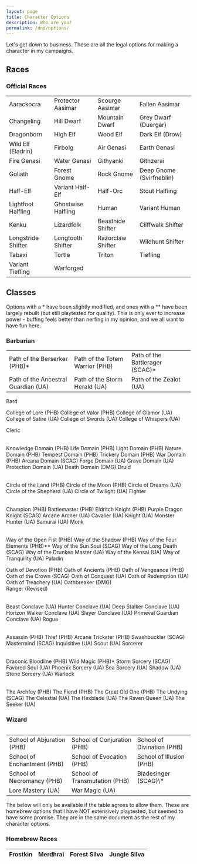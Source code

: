 ```yaml
---
layout: page
title: Character Options
description: Who are you?
permalink: /dnd/options/
---
```

Let's get down to business. These are all the legal options for making a character in my campaigns.

## Races
### Official Races
<table class="tg">
  <tr>
    <td>Aarackocra</td>
    <td> Protector Aasimar</td>
    <td>Scourge Aasimar</td>
    <td>Fallen Aasimar</td>
  </tr>
  <tr>
    <td>Changeling</td>
    <td>Hill Dwarf</td>
    <td>Mountain Dwarf</td>
    <td>Grey Dwarf (Duergar)</td>
  </tr>
  <tr>
    <td>Dragonborn</td>
    <td>High Elf</td>
    <td>Wood Elf</td>
    <td>Dark Elf (Drow)</td>
  </tr>
  <tr>
    <td>Wild Elf (Eladrin)</td>
    <td>Firbolg</td>
    <td>Air Genasi</td>
    <td>Earth Genasi</td>
  </tr>
  <tr>
    <td>Fire Genasi</td>
    <td>Water Genasi</td>
    <td>Githyanki</td>
    <td>Githzerai</td>
  </tr>
  <tr>
    <td>Goliath</td>
    <td>Forest Gnome</td>
    <td>Rock Gnome</td>
    <td>Deep Gnome (Svirfneblin)</td>
  </tr>
  <tr>
    <td>Half-Elf</td>
    <td>Variant Half-Elf</td>
    <td>Half-Orc</td>
    <td>Stout Halfling</td>
  </tr>
  <tr>
    <td>Lightfoot Halfling</td>
    <td>Ghostwise Halfling</td>
    <td>Human</td>
    <td>Variant Human</td>
  </tr>
  <tr>
    <td>Kenku</td>
    <td>Lizardfolk</td>
    <td>Beasthide Shifter</td>
    <td>Cliffwalk Shifter</td>
  </tr>
  <tr>
    <td>Longstride Shifter</td>
    <td>Longtooth Shifter</td>
    <td>Razorclaw Shifter</td>
    <td>Wildhunt Shifter</td>
  </tr>
  <tr>
    <td>Tabaxi</td>
    <td>Tortle</td>
    <td>Triton</td>
    <td>Tiefling</td>
  </tr>
  <tr>
    <td>Variant Tiefling</td>
    <td>Warforged</td>
    <td></td>
    <td></td>
  </tr>
</table>

## Classes
Options with a \* have been slightly modified, and ones with a \*\* have been largely rebuilt (but still playtested for quality). This is only ever to increase power - buffing feels better than nerfing in my opinion, and we all want to have fun here.
### Barbarian
<table>
  <tr>
    <td>Path of the Berserker (PHB)*</td><td>	Path of the Totem Warrior (PHB)</td><td>	Path of the Battlerager (SCAG)*</td>
  </tr>
  <tr>
    <td> Path of the Ancestral Guardian (UA)</td><td>	Path of the Storm Herald (UA)</td><td>	Path of the Zealot (UA)</td>
  </tr>
</table>

Bard

<table>
  <tr>
College of Lore (PHB)	College of Valor (PHB)	College of Glamor (UA)
College of Satire (UA)	College of Swords (UA)	College of Whispers (UA)

Cleric

<table>
  <tr>
Knowledge Domain (PHB)	Life Domain (PHB)	Light Domain (PHB)
Nature Domain (PHB)	Tempest Domain (PHB)	Trickery Domain (PHB)
War Domain (PHB)	Arcana Domain (SCAG)	Forge Domain (UA)
Grave Domain (UA)	Protection Domain (UA)	Death Domain (DMG)
Druid

<table>
  <tr>
Circle of the Land (PHB)	Circle of the Moon (PHB)	Circle of Dreams (UA)
Circle of the Shepherd (UA)	Circle of Twilight (UA)	
Fighter

<table>
  <tr>
Champion (PHB)	Battlemaster (PHB)	Eldritch Knight (PHB)
Purple Dragon Knight (SCAG)	Arcane Archer (UA)	Cavalier (UA)
Knight (UA)	Monster Hunter (UA)	Samurai (UA)
Monk

<table>
  <tr>
Way of the Open Fist (PHB)	Way of the Shadow (PHB)	Way of the Four Elements (PHB)**
Way of the Sun Soul (SCAG)	Way of the Long Death (SCAG)	Way of the Drunken Master (UA)
Way of the Kensai (UA)	Way of Tranquility (UA)	
Paladin

Oath of Devotion (PHB)	Oath of Ancients (PHB)	Oath of Vengeance (PHB)
Oath of the Crown (SCAG)	Oath of Conquest (UA)	Oath of Redemption (UA)
Oath of Treachery (UA)	Oathbreaker (DMG)	
Ranger (Revised)

<table>
  <tr>
Beast Conclave (UA)	Hunter Conclave (UA)	Deep Stalker Conclave (UA)
Horizon Walker Conclave (UA)	Slayer Conclave (UA)	Primeval Guardian Conclave (UA)
Rogue

<table>
  <tr>
Assassin (PHB)	Thief (PHB)	Arcane Trickster (PHB)
Swashbuckler (SCAG)	Mastermind (SCAG)	Inquisitive (UA)
Scout (UA)		
Sorcerer

<table>
  <tr>
Draconic Bloodline (PHB)	Wild Magic (PHB)*	Storm Sorcery (SCAG)
Favored Soul (UA)	Phoenix Sorcery (UA)	Sea Sorcery (UA)
Shadow (UA)	Stone Sorcery (UA)	
Warlock

<table>
  <tr>
The Archfey (PHB)	The Fiend (PHB)	The Great Old One (PHB)
The Undying (SCAG)	The Celestial (UA)	The Hexblade (UA)
The Raven Queen (UA)	The Seeker (UA)	

### Wizard
<table>
<tr><td>School of Abjuration (PHB)</td><td>School of Conjuration (PHB)</td><td>School of Divination (PHB)</td></tr>
<tr><td>School of Enchantment (PHB)</td><td>School of Evocation (PHB)</td><td>School of Illusion (PHB)</td></tr>
<tr><td>School of Necromancy (PHB)</td><td>School of Transmutation (PHB)</td><td>Bladesinger (SCAG)\*</td></tr>
<tr><td>Lore Mastery (UA)</td><td>War Magic (UA)</td></tr>
</table>

The below will only be available if the table agrees to allow them. These are homebrew options that I have NOT extensively playtested, but seemed to have some promise. They are in the same document as the rest of my character options.
### Homebrew Races
| Frostkin | Merdhrai | Forest Silva | Jungle Silva |
|:---:|:---:|:---:|:---:|
